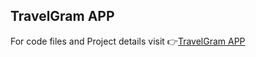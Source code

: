 ## TravelGram APP

For code files and Project details visit 👉[TravelGram APP](https://github.com/kousiclattala/TravelGram)

